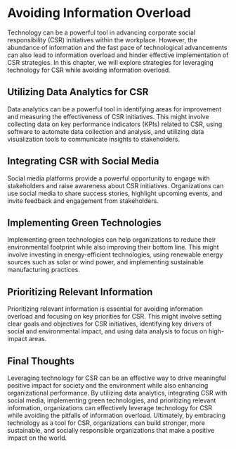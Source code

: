 Avoiding Information Overload
=======================================================================

Technology can be a powerful tool in advancing corporate social responsibility (CSR) initiatives within the workplace. However, the abundance of information and the fast pace of technological advancements can also lead to information overload and hinder effective implementation of CSR strategies. In this chapter, we will explore strategies for leveraging technology for CSR while avoiding information overload.

Utilizing Data Analytics for CSR
--------------------------------

Data analytics can be a powerful tool in identifying areas for improvement and measuring the effectiveness of CSR initiatives. This might involve collecting data on key performance indicators (KPIs) related to CSR, using software to automate data collection and analysis, and utilizing data visualization tools to communicate insights to stakeholders.

Integrating CSR with Social Media
---------------------------------

Social media platforms provide a powerful opportunity to engage with stakeholders and raise awareness about CSR initiatives. Organizations can use social media to share success stories, highlight upcoming events, and invite feedback and engagement from stakeholders.

Implementing Green Technologies
-------------------------------

Implementing green technologies can help organizations to reduce their environmental footprint while also improving their bottom line. This might involve investing in energy-efficient technologies, using renewable energy sources such as solar or wind power, and implementing sustainable manufacturing practices.

Prioritizing Relevant Information
---------------------------------

Prioritizing relevant information is essential for avoiding information overload and focusing on key priorities for CSR. This might involve setting clear goals and objectives for CSR initiatives, identifying key drivers of social and environmental impact, and using data analysis to focus on high-impact areas.

Final Thoughts
--------------

Leveraging technology for CSR can be an effective way to drive meaningful positive impact for society and the environment while also enhancing organizational performance. By utilizing data analytics, integrating CSR with social media, implementing green technologies, and prioritizing relevant information, organizations can effectively leverage technology for CSR while avoiding the pitfalls of information overload. Ultimately, by embracing technology as a tool for CSR, organizations can build stronger, more sustainable, and socially responsible organizations that make a positive impact on the world.
